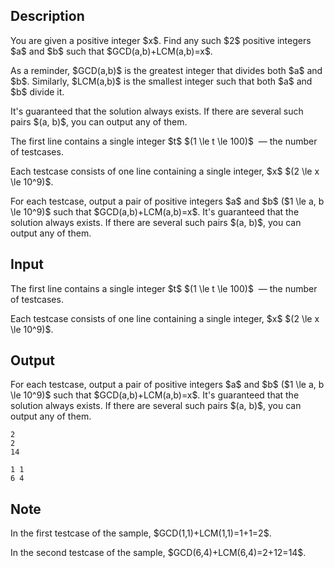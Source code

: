 ## Description

<div><p>You are given a positive integer $x$. Find <span class="tex-font-style-bf">any</span> such $2$ positive integers $a$ and $b$ such that $GCD(a,b)+LCM(a,b)=x$.</p><p>As a reminder, $GCD(a,b)$ is the greatest integer that divides both $a$ and $b$. Similarly, $LCM(a,b)$ is the smallest integer such that both $a$ and $b$ divide it.</p><p>It's guaranteed that the solution always exists. If there are several such pairs $(a, b)$, you can output any of them.</p></div><div class="input-specification"><p>The first line contains a single integer $t$ $(1 \le t \le 100)$ &nbsp;— the number of testcases.</p><p>Each testcase consists of one line containing a single integer, $x$ $(2 \le x \le 10^9)$.</p></div><div class="output-specification"><p>For each testcase, output a pair of positive integers $a$ and $b$ ($1 \le a, b \le 10^9)$ such that $GCD(a,b)+LCM(a,b)=x$. It's guaranteed that the solution always exists. If there are several such pairs $(a, b)$, you can output any of them.</p></div>

## Input

<p>The first line contains a single integer $t$ $(1 \le t \le 100)$ &nbsp;— the number of testcases.</p><p>Each testcase consists of one line containing a single integer, $x$ $(2 \le x \le 10^9)$.</p>

## Output

<p>For each testcase, output a pair of positive integers $a$ and $b$ ($1 \le a, b \le 10^9)$ such that $GCD(a,b)+LCM(a,b)=x$. It's guaranteed that the solution always exists. If there are several such pairs $(a, b)$, you can output any of them.</p>





```input1
2
2
14
```




```output1
1 1
6 4
```



## Note

<p>In the first testcase of the sample, $GCD(1,1)+LCM(1,1)=1+1=2$.</p><p>In the second testcase of the sample, $GCD(6,4)+LCM(6,4)=2+12=14$.</p>
